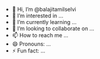 - 👋 Hi, I’m @balajitamilselvi
- 👀 I’m interested in ...
- 🌱 I’m currently learning ...
- 💞️ I’m looking to collaborate on ...
- 📫 How to reach me ...
- 😄 Pronouns: ...
- ⚡ Fun fact: ...

<!---
balajitamilselvi/balajitamilselvi is a ✨ special ✨ repository because its `README.md` (this file) appears on your GitHub profile.
You can click the Preview link to take a look at your changes.
--->
